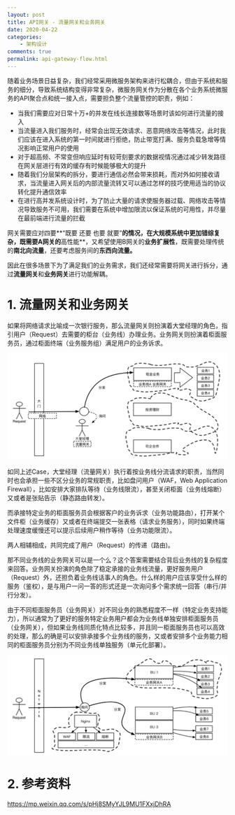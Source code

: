 ```yaml
---
layout: post
title: API网关 - 流量网关和业务网关
date: 2020-04-22
categories:
    - 架构设计
comments: true
permalink: api-gateway-flow.html
---
```


随着业务场景日益复杂，我们经常采用微服务架构来进行松耦合，但由于系统和服务的细分，导致系统结构变得非常复杂，微服务网关作为分散在各个业务系统微服务的API聚合点和统一接入点，需要担负整个流量管控的职责，例如：

- 当我们需要应对日常十万+的并发在线长连接数等场景时该如何进行流量的接入
- 当流量进入我们服务时，经常会出现无效请求、恶意网络攻击等情况，此时我们应该在进入系统的第一时间就进行拒绝，防止带宽打满、服务负载急增等情况影响正常用户的使用
- 对于超高频、不常变但响应延时有较苛刻要求的数据视情况通过减少转发路径在网关层进行有效的缓存有时候能够极大的提升
- 随着我们分层架构的拆分，要进行通信必然会带来损耗，而对外如何接收请求，当流量进入网关后的内部流量流转又可以通过怎样的技巧使用适当的协议转化提升通信效率
- 在进行高并发系统设计时，为了防止大量的请求使服务器过载、网络攻击等情况导致服务不可用，我们需要在系统中增加限流以保证系统的可用性，并尽量在最前端进行流量的拦截

网关需要应对四要**“既要 还要 也要 就要”**的情况，在大规模系统中更加错综复杂，既需要A网关的**高性能**，又希望使用B网关的**业务扩展性**，既需要处理传统的**南北向流量**，还要考虑服务间的**东西向流量。**

因此在很多场景下为了满足我们的业务需求，我们还经常需要将网关进行拆分，通过**流量网关**和**业务网关**进行功能解耦。

# 1. 流量网关和业务网关

如果将网络请求比喻成一次银行服务，那么流量网关则扮演着大堂经理的角色，指引用户（Request）去需要的柜台（业务线）办理业务。业务网关则扮演着柜面服务员，通过柜面终端（业务服务组）满足用户的业务诉求。

![](/assets/images/posts/api-gateway/api-gateway-3.png)

如同上述Case，大堂经理（流量网关）执行着按业务线分流请求的职责，当然同时也会承担一些不区分业务的常规职责，比如盘问用户（WAF，Web Application Firewall），比如安排大家排队等待（业务线限流），甚至关闭柜面（业务线熔断）又或者是张贴告示（静态路由转发）。

而承接特定业务的柜面服务员会根据客户的业务诉求（业务功能路由），打开某个文件柜（业务缓存）又或者在终端提交一张表格（请求业务服务），同时如果终端处理速度缓慢还可以提示后续用户稍作等待（业务功能限流）。

两人相辅相成，共同完成了用户（Request）的传递（路由)。

那不同业务线的业务网关可以是一个么？这个答案需要结合背后业务线的复杂程度来回答。业务网关扮演的角色除了稳定承接的业务线流量，更好服务用户（Request）外，还担负着业务线话事人的角色。什么样的用户应该享受什么样的服务（鉴权），是与用户一问一答的形式还是一次询问多个需求统一回答（串行/并行分发）。

由于不同柜面服务员（业务网关）对不同业务的熟悉程度不一样（特定业务支持能力），所以通常为了更好的服务特定业务用户都会为业务线单独安排柜面服务员（业务网关），但如果业务线同质化特点比较多，并且同一柜面服务员也可以高效的处理，那么的确是可以安排承接多个业务线的服务，又或者安排多个业务能力相同的柜面服务员分别为不同业务线单独服务（单元化部署）。

![](/assets/images/posts/api-gateway/api-gateway-4.png)

# 2.  参考资料

https://mp.weixin.qq.com/s/pHj8SMyYJL9MU1FXxjDhRA